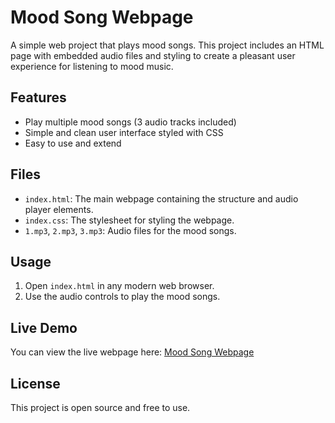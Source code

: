 # Mood Song Webpage

A simple web project that plays mood songs. This project includes an HTML page with embedded audio files and styling to create a pleasant user experience for listening to mood music.

## Features

- Play multiple mood songs (3 audio tracks included)
- Simple and clean user interface styled with CSS
- Easy to use and extend

## Files

- `index.html`: The main webpage containing the structure and audio player elements.
- `index.css`: The stylesheet for styling the webpage.
- `1.mp3`, `2.mp3`, `3.mp3`: Audio files for the mood songs.

## Usage

1. Open `index.html` in any modern web browser.
2. Use the audio controls to play the mood songs.

## Live Demo

You can view the live webpage here: [Mood Song Webpage](https://mood-song.netlify.app/)

## License

This project is open source and free to use.
